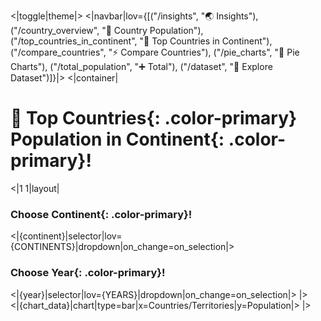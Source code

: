 <|toggle|theme|>
<|navbar|lov={[("/insights", "🌏 Insights"), ("/country_overview", "🎄 Country Population"), ("/top_countries_in_continent", "💯 Top Countries in Continent"), ("/compare_countries", "⚡ Compare Countries"), ("/pie_charts", "🥧 Pie Charts"), ("/total_population", "➕ Total"), ("/dataset", "📅 Explore Dataset")]}|>
<|container|

# 💯 Top **Countries**{: .color-primary} Population in **Continent**{: .color-primary}!

<|1 1|layout|

### Choose **Continent**{: .color-primary}!

<|{continent}|selector|lov={CONTINENTS}|dropdown|on_change=on_selection|>

### Choose **Year**{: .color-primary}!

<|{year}|selector|lov={YEARS}|dropdown|on_change=on_selection|>
|>
<br />
<|{chart_data}|chart|type=bar|x=Countries/Territories|y=Population|>
|>
